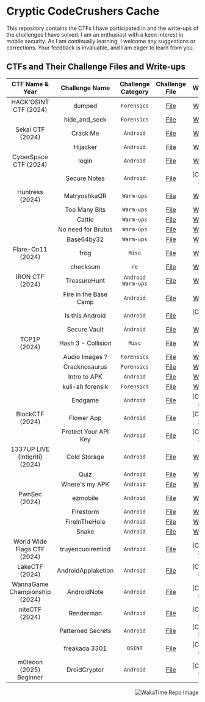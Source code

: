 # Cryptic CodeCrushers Cache

This repository contains the CTFs I have participated in and the write-ups of the challenges I have solved. I am an enthusiast with a keen interest in mobile security. As I am continually learning, I welcome any suggestions or corrections. Your feedback is invaluable, and I am eager to learn from you.

## CTFs and Their Challenge Files and Write-ups
| CTF Name & Year | Challenge Name | Challenge Category | Challenge File | Write-up |
|:--------:|:---------------:|:------------------:|:--------------:|:-------:|
| HACK'OSINT CTF (2024) | dumped | `Forensics` | [File](HACK%27OSINT%20CTF%20-%20IITK%20%282024%29%2Fdumped%2FFiles%2Fdump.bin.zip) | [Write-up](HACK%27OSINT%20CTF%20-%20IITK%20%282024%29%2Fdumped%2FWrite-Up.md) |
|| hide_and_seek | `Forensics` | [File](HACK%27OSINT%20CTF%20-%20IITK%20%282024%29%2Fhide_and_seek%2FFiles%2Fmystery.zip) | [Write-up](HACK%27OSINT%20CTF%20-%20IITK%20%282024%29%2Fhide_and_seek%2FWrite-Up.md) |
| Sekai CTF (2024) | Crack Me | `Android` | [File](SekaiCTF%20%282024%29%2FCrack%20Me%2FFiles%2FCrackMe.apk) | [Write-up](SekaiCTF%20%282024%29%2FCrack%20Me%2FWrite-Up.md) |
|| Hijacker | `Android` | [File](SekaiCTF%20%282024%29/Hijacker/Files/secure_app.apk) | [Write-up](SekaiCTF%20%282024%29/Hijacker/Write-Up.md) |
| CyberSpace CTF (2024) | login | `Android` | [File](CyberSpace%20CTF%20%282024%29%2Flogin%2FFiles%2Flogin.apk) | [Write-up](CyberSpace%20CTF%20%282024%29%2Flogin%2FWrite-Up.md) |
|| Secure Notes | `Android` | [File](CyberSpace%20CTF%20%282024%29%2FSecure%20Notes%2FFiles%2Fsecurenotes.apk) | [Coming-Soon] |
| Huntress (2024) | MatryoshkaQR | `Warm-ups` | [File](Huntress%20%282024%29%2FMatryoshkaQR%2FFiles%2Fqrcode.png) | [Write-up](Huntress%20%282024%29%2FMatryoshkaQR/Write-Up.md) |
|| Too Many Bits | `Warm-ups` | [File](Huntress%20%282024%29%2FToo%20Many%20Bits/File.txt) | [Write-up](Huntress%20%282024%29%2FToo%20Many%20Bits/Write-Up.md) |
|| Cattle | `Warm-ups` | [File](Huntress%20%282024%29%2FCattle/Files/cattle) | [Write-up](Huntress%20%282024%29%2FCattle/Write-Up.md) |
|| No need for Brutus | `Warm-ups` | [File](Huntress%20%282024%29%2FNo%20need%20for%20Brutus/Files/No%20need%20for%20Brutus.txt) | [Write-up](Huntress%20%282024%29%2FNo%20need%20for%20Brutus/Write-Up.md) |
|| Base64by32 | `Warm-ups` | [File](Huntress%20%282024%29%2FBase64by32/Files/base64by32.txt) | [Write-up](Huntress%20%282024%29%2FBase64by32/Write-Up.md) |
| Flare-On11 (2024) | frog | `Misc` | [File](Flare-On11%20%282024%29%2Ffrog%2FFiles%2Ffrog.7z) | [Write-up](Flare-On11%20%282024%29%2Ffrog/Write-Up.md) |
|| checksum | `re` | [File](Flare-On11%20%282024%29%2Fchecksum%2FFiles%2Fchecksum.7z) | [Write-up](Flare-On11%20%282024%29%2Fchecksum/Write-Up.md) |
| IRON CTF (2024) | TreasureHunt | `Android` `Warm-ups` | [File](IRON%20CTF%20%282024%29%2FTreasureHunt%2FFiles%2FTreasureHunt.apk) | [Write-up](IRON%20CTF%20%282024%29%2FTreasureHunt/Write-Up.md) |
|| Fire in the Base Camp | `Android` | [File](IRON%20CTF%20%282024%29%2FFire%20in%20the%20Base%20Camp/Files/Fire_in_the_Base_Camp.apk) | [Write-up](IRON%20CTF%20%282024%29%2FFire%20in%20the%20Base%20Camp/Write-Up.md) |
|| Is this Android | `Android` | [File](IRON%20CTF%20%282024%29%2FIs%20this%20Android/Files/Calculator.apk) | [Coming-Soon] |
|| Secure Vault | `Android` | [File](IRON%20CTF%20%282024%29%2FSecure%20Vault/Files/secure_vault.apk) | [Write-up](IRON%20CTF%20%282024%29%2FSecure%20Vault/Write-Up.md) |
| TCP1P (2024) | Hash 3 - Collision | `Misc` | [File](TCP1P%20%282024%29%2FHash%203%20-%20Collision%2FFiles%2Fserver.py) | [Write-up](TCP1P%20%282024%29%2FHash%203%20-%20Collision/Write-Up.md) |
|| Audio Images ? | `Forensics` | [File](TCP1P%20%282024%29%2FAudio%20Images%20%3F%2FFiles%2Fextracted_at_0x27766.wav) | [Write-up](TCP1P%20%282024%29%2FAudio%20Images%20%3F%2FWrite-Up.md) |
|| Cracknosaurus | `Forensics` | [File](TCP1P%20%282024%29%2FCracknosaurus/Files/flag.zip) | [Write-up](TCP1P%20%282024%29%2FCracknosaurus/Write-Up.md) |
|| Intro to APK | `Android` | [File](TCP1P%20%282024%29%2FIntro%20to%20APK/Files/alex_app.apk) | [Write-up](TCP1P%20%282024%29%2FIntro%20to%20APK/Write-Up.md) |
|| kuli-ah forensik | `Forensics` | [File](TCP1P%20%282024%29%2Fkuli-ah%20forensik/Files/kobokanaeruluvluv.jpg) | [Write-up](TCP1P%20%282024%29%2Fkuli-ah%20forensik/Write-Up.md) |
|| Endgame | `Android` | [File](TCP1P%20%282024%29%2FEndgame/Files/app-release_signed.apk) | [Coming-Soon] |
| BlockCTF (2024) | Flower App | `Android` | [File](BlockCTF%20%282024%29%2FFlower%20App%2FFiles%2Fflowerapp.app) | [Coming-Soon] |
|| Protect Your API Key | `Android` | [File](BlockCTF%20%282024%29%2FProtect%20Your%20API%20Key/Files/app.apk) | [Coming-Soon] |
| 1337UP LIVE (Intigriti) (2024) | Cold Storage | `Android` | [File](1337UP%20LIVE%20%28Intigriti%29%20%282024%29%2FCold%20Storage%2FFiles%2Fcryptovault.apk) | [Write-up](1337UP%20LIVE%20%28Intigriti%29%20%282024%29%2FCold%20Storage/Write-Up.md) |
|| Quiz | `Android` | [File](1337UP%20LIVE%20%28Intigriti%29%20%282024%29%2FQuiz/Files/quiz.apk) | [Write-up](1337UP%20LIVE%20%28Intigriti%29%20%282024%29%2FQuiz/Write-Up.md) |
|| Where's my APK | `Android` | [File](1337UP%20LIVE%20%28Intigriti%29%20%282024%29%2FWhere%27s%20my%20APK%3F%2FFiles%2Fapp-release.aab) | [Write-up](1337UP%20LIVE%20%28Intigriti%29%20%282024%29%2FWhere%27s%20my%20APK%3F/Write-Up.md) |
| PwnSec (2024) | ezmobile | `Android` | [File](PwnSec%20%282024%29%2Fezmobile%2FFiles%2Fezmobile.apk) | [Write-up](PwnSec%20%282024%29%2Fezmobile/Write-Up.md) |
|| Firestorm | `Android` | [File](PwnSec%20%282024%29%2FFirestorm%2FFiles%2FFireStorm.apk) | [Write-up](PwnSec%20%282024%29%2FFirestorm/Write-Up.md) |
|| FireInTheHole | `Android` | [File](PwnSec%20%282024%29%2FFireInTheHole/Files/FireInTheHole.apk) | [Write-up](PwnSec%20%282024%29%2FFireInTheHole/Write-Up.md) |
|| Snake | `Android` | [File](PwnSec%20%282024%29%2FSnake%2FFiles%2Fsnake.apk) | [Write-up](PwnSec%20%282024%29%2FSnake%2FWrite-Up.md) |
| World Wide Flags CTF (2024) | truyencuoiremind | `Android` | [File](World%20Wide%20Flags%20%282024%29%2Ftruyencuoiremind%2FFiles%2Ftruyencuoiremind_wwf.apk) | [Coming-Soon] |
| LakeCTF (2024) | AndroidApplaketion | `Android` | [File](LakeCTF%20%282024%29%2FAndroidApplaketion%2FFiles%2FAndroidApplaketion.apk) | [Coming-Soon] |
| WannaGame Championship (2024) | AndroidNote | `Android` | [File](WannaGame%20Championship%20%282024%29%2FAndroid%20Note%2FFiles%2FAndroidNote.apk.zst) | [Coming-Soon] |
| niteCTF (2024) | Renderman | `Android` | [File](niteCTF%20%282024%29%2FRenderman%2FFiles%2Fhandout.zip) | [Coming-Soon] |
|| Patterned Secrets | `Android` | [File](niteCTF%20%282024%29%2FPatterned%20Secrets%2FFiles%2Fchall.avd.zip) | [Coming-Soon] |
|| freakada 3301 | `OSINT` | [File](niteCTF%20%282024%29%2Ffreakada%203301%2FFiles%2Ffreakada_3301_message.png) | [Coming-Soon] |
| m0lecon (2025) Beginner | DroidCryptor | `Android` | [File](m0lecon%20%282025%29%20Beginner%2FDroidCryptor%2FFiles%2Fapp-debug.apk) | [Coming-Soon] |

<p align="right">
  <img src="https://wakatime.com/badge/user/f5bf5341-405c-480f-bd76-40a5c1a8ada9/project/9c6a4655-eaeb-4796-a3d7-f09bba6390ef.svg" alt="WakaTime Repo Image" />
</p>